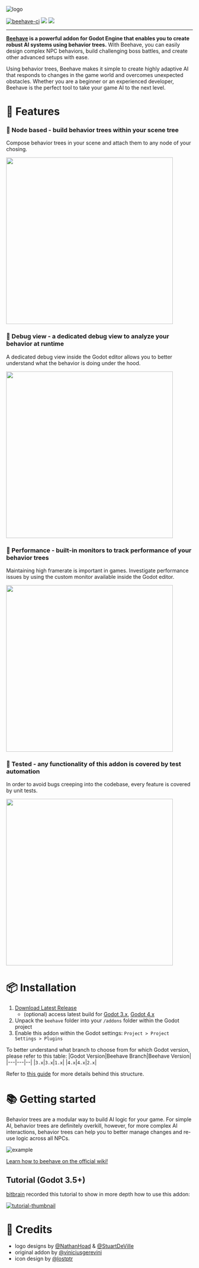 ![logo](docs/assets/logo.svg)

[![beehave-ci](https://github.com/bitbrain/beehave/actions/workflows/beehave-ci.yml/badge.svg)](https://github.com/bitbrain/beehave/actions/workflows/beehave-ci.yml) [![](https://img.shields.io/discord/785246324793540608.svg?label=&logo=discord&logoColor=ffffff&color=7389D8&labelColor=6A7EC2)](https://discord.com/invite/CKBuE5djXe) [![](https://img.shields.io/badge/%20%F0%9F%90%9D%20swag!%20-shop.bitbra.in-blueviolet)](https://shop.bitbra.in)

---

**[Beehave](https://bitbra.in/beehave) is a powerful addon for Godot Engine that enables you to create robust AI systems using behavior trees.** With Beehave, you can easily design complex NPC behaviors, build challenging boss battles, and create other advanced setups with ease.

Using behavior trees, Beehave makes it simple to create highly adaptive AI that responds to changes in the game world and overcomes unexpected obstacles. Whether you are a beginner or an experienced developer, Beehave is the perfect tool to take your game AI to the next level.

# 🐝 Features

### 🤖 Node based - build behavior trees within your scene tree

Compose behavior trees in your scene and attach them to any node of your chosing.

<img src="docs/assets/beehave-demo-tree.png" width="450px"/>

### 🐛 Debug view - a dedicated debug view to analyze your behavior at runtime

A dedicated debug view inside the Godot editor allows you to better understand what the behavior is doing under the hood.

<img src="docs/assets/debug-tree.gif" width="450px"/>

### 🚗 Performance - built-in monitors to track performance of your behavior trees

Maintaining high framerate is important in games. Investigate performance issues by using the custom monitor available inside the Godot editor.

<img src="docs/assets/performance-monitor.gif" width="450px"/>

### 🧪 Tested - any functionality of this addon is covered by test automation

In order to avoid bugs creeping into the codebase, every feature is covered by unit tests.

<img src="docs/assets/gdunit-testrun.gif" width="450px"/>

# 📦 Installation

1. [Download Latest Release](https://github.com/bitbrain/beehave/releases/latest)
    - (optional) access latest build for [Godot 3.x](https://github.com/bitbrain/beehave/archive/refs/heads/godot-3.x.zip), [Godot 4.x](https://github.com/bitbrain/beehave/archive/refs/heads/godot-4.x.zip)
2. Unpack the `beehave` folder into your `/addons` folder within the Godot project
3. Enable this addon within the Godot settings: `Project > Project Settings > Plugins`

To better understand what branch to choose from for which Godot version, please refer to this table:
|Godot Version|Beehave Branch|Beehave Version|
|---|---|--|
|`3.x`|`3.x`|`1.x`|
|`4.x`|`4.x`|`2.x`|

Refer to [this guide](https://bitbra.in/2023/09/03/godot-addon-compatibility.html) for more details behind this structure.

# 📚 Getting started

Behavior trees are a modular way to build AI logic for your game. For simple AI, behavior trees are definitely overkill, however, for more complex AI interactions, behavior trees can help you to better manage changes and re-use logic across all NPCs.

![example](docs/assets/example.png)

[Learn how to beehave on the official wiki!](https://bitbra.in/beehave/#/manual/)

## Tutorial (Godot 3.5+)

[bitbrain](https://youtube.com/@bitbraindev) recorded this tutorial to show in more depth how to use this addon:

[![tutorial-thumbnail](https://img.youtube.com/vi/n0gVEA1dyPQ/0.jpg)](https://www.youtube.com/watch?v=n0gVEA1dyPQ)

# 🥰 Credits

- logo designs by [@NathanHoad](https://twitter.com/nathanhoad) & [@StuartDeVille](https://twitter.com/StuartDeVille)
- original addon by [@viniciusgerevini](https://github.com/viniciusgerevini)
- icon design by [@lostptr](https://github.com/lostptr)
